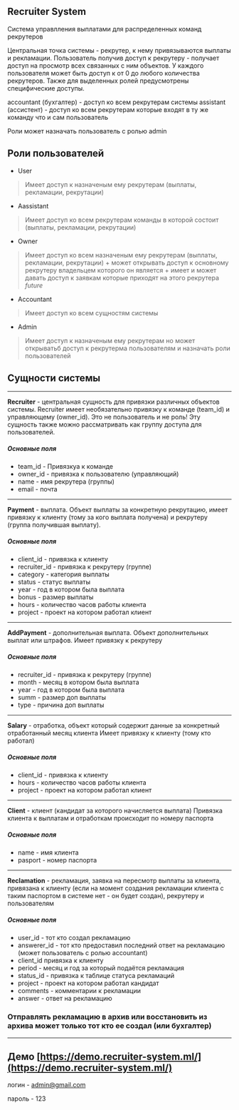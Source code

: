 <!-- <p align="center"><a href="https://laravel.com" target="_blank"><img src="https://raw.githubusercontent.com/laravel/art/master/logo-lockup/5%20SVG/2%20CMYK/1%20Full%20Color/laravel-logolockup-cmyk-red.svg" width="400"></a></p>

<p align="center">
<a href="https://travis-ci.org/laravel/framework"><img src="https://travis-ci.org/laravel/framework.svg" alt="Build Status"></a>
<a href="https://packagist.org/packages/laravel/framework"><img src="https://img.shields.io/packagist/dt/laravel/framework" alt="Total Downloads"></a>
<a href="https://packagist.org/packages/laravel/framework"><img src="https://img.shields.io/packagist/v/laravel/framework" alt="Latest Stable Version"></a>
<a href="https://packagist.org/packages/laravel/framework"><img src="https://img.shields.io/packagist/l/laravel/framework" alt="License"></a>
</p> -->

## Recruiter System

Система управлления выплатами для распределенных команд рекрутеров

Центральная точка системы - рекрутер, к нему привязываются выплаты и рекламации.
Пользователь получив доступ к рекрутеру - получает доступ на просмотр всех связанных с ним объектов.
У каждого пользователя может быть доступ к от 0 до любого количества рекрутеров.
Также для выделенных ролей предусмотрены специфические доступы.

accountant (бухгалтер) - доступ ко всем рекрутерам системы
assistant (ассистент) - доступ ко всем рекрутерам которые входят в ту же команду что и сам пользователь

Роли может назначать пользователь с ролью admin

## Роли пользователей

* User
> Имеет доступ к назначеным ему рекрутерам (выплаты, рекламации, рекрутации)
* Aassistant
> Имеет доступ ко всем рекрутерам команды в которой состоит (выплаты, рекламации, рекрутации)
* Owner
> Имеет доступ ко всем назначеным ему рекрутерам (выплаты, рекламации, рекрутации) + может открывать доступ к основному рекрутеру владельцем которого он является + имеет и может давать доступ к заявкам которые приходят на этого рекрутера *future*
* Accountant
> Имеет доступ ко всем cущностям системы
* Admin
> Имеет доступ к назначеным ему рекрутерам но может открыватьб доступ к рекрутерма пользователям и назначать роли пользователей

## Сущности системы
---

**Recruiter** - центральная сущность для привязки различных объектов системы.
Recruiter имеет необязательно привязку к команде (team_id) и управляющему (owner_id).
Это не пользователь и не роль! Эту сущность также можно рассматривать как группу доступа для пользователей.
##### Основные поля
- team_id - Привязкуа к команде
- owner_id - привязка к пользователю (управляющий)
- name - имя рекрутера (группы)
- email - почта
---

**Payment** - выплата. Объект выплаты за конкретную рекрутацию, имеет привязку к клиенту (тому за кого выплата получена) и рекрутеру (группа получившая выплату).
##### Основные поля
- client_id  - привязка к клиенту
- recruiter_id - привязка к рекрутеру (группе)
- category - категория выплаты
- status - статус выплаты
- year - год в котором была выплата
- bonus - размер выплаты
- hours - количество часов работы клиента
- project - проект на котором работал клиент
---
**AddPayment** - дополнительная выплата.  Объект дополнительных выплат или штрафов. Имеет привязку к рекрутеру
##### Основные поля
- recruiter_id  - привязка к рекрутеру (группе)
- month - месяц в котором была выплата
- year - год в котором была выплата
- summ - размер доп выплаты
- type - причина доп выплаты
---
**Salary** - отработка, объект который содержит данные за конкретный отработанный месяц клиента
Имеет привязку к клиенту (тому кто работал)
##### Основные поля
- client_id  - привязка к клиенту
- hours - количество часов работы клиента
- project - проект на котором работал клиент
---
**Client** - клиент (кандидат за которого начисляется выплата)
Привязка клиента к выплатам и отработкам происходит по номеру паспорта
##### Основные поля
- name  - имя клиента
- pasport - номер паспорта
---
**Reclamation** - рекламация, заявка на пересмотр выплаты за клиента, привязана к клиенту (если на момент создания рекламации клиента с таким паспортом в системе нет - он будет создан), рекрутеру  и пользователям
##### Основные поля
- user_id - тот кто создал рекламацию
- answerer_id - тот кто предоставил последний ответ на рекламацию (может пользователь с ролью accountant)
- client_id  привязка к клиенту
- period - месяц и год за который подаётся рекламация
- status_id  - привязка к таблице статуса рекламаций
- project - проект на котором работал кандидат
- comments - комментарии к рекламации
- answer - ответ на рекламацию

### Отправлять рекламацию в архив или восстановить из архива может только тот кто ее создал (или бухгалтер)
---


## Демо [https://demo.recruiter-system.ml/](https://demo.recruiter-system.ml/)
логин - admin@gmail.com

пароль - 123
